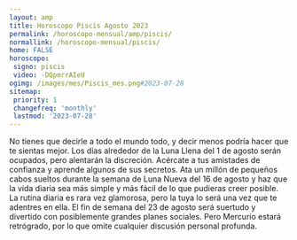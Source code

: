 ```yaml
---
layout: amp
title: Horoscopo Piscis Agosto 2023 
permalink: /horoscopo-mensual/amp/piscis/
normallink: /horoscopo-mensual/piscis/
home: FALSE
horoscopo:
 signo: piscis
 video: -DQpmrrAIeU
ogimg: /images/mes/Piscis_mes.png#2023-07-28
sitemap:
 priority: 1
 changefreq: 'monthly'
 lastmod: '2023-07-28'
---
```



No tienes que decirle a todo el mundo todo, y decir menos podría hacer que te sientas mejor. Los días alrededor de la Luna Llena del 1 de agosto serán ocupados, pero alentarán la discreción. Acércate a tus amistades de confianza y aprende algunos de sus secretos. Ata un millón de pequeños cabos sueltos durante la semana de Luna Nueva del 16 de agosto y haz que la vida diaria sea más simple y más fácil de lo que pudieras creer posible. La rutina diaria es rara vez glamorosa, pero la tuya lo será una vez que te adentres en ella. El fin de semana del 23 de agosto será suertudo y divertido con posiblemente grandes planes sociales. Pero Mercurio estará retrógrado, por lo que omite cualquier discusión personal profunda.